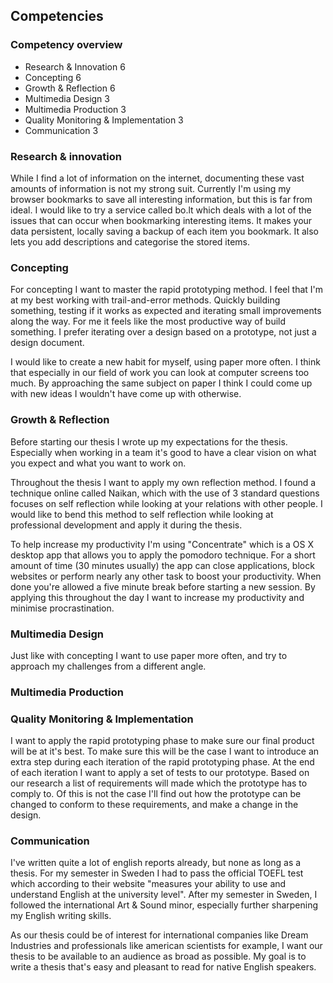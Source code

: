 ## Competencies
### Competency overview
* Research	& Innovation														6
* Concepting 																		6
* Growth & Reflection															6
* Multimedia Design															3
* Multimedia Production													3
* Quality Monitoring & Implementation							3
* Communication																	3

### Research & innovation
While I find a lot of information on the internet, documenting these vast amounts of information is not my strong suit. Currently I'm using my browser bookmarks to save all interesting information, but this is far from ideal. I would like to try a service called bo.lt which deals with a lot of the issues that can occur when bookmarking interesting items. It makes your data persistent, locally saving a backup of each item you bookmark. It also lets you add descriptions and categorise the stored items.

### Concepting
For concepting I want to master the rapid prototyping method. I feel that I'm at my best working with trail-and-error methods. Quickly building something, testing if it works as expected and iterating small improvements along the way. For me it feels like the most productive way of build something. I prefer iterating over a design based on a prototype, not just a design document.

I would like to create a new habit for myself, using paper more often. I think that especially in our field of work you can look at computer screens too much. By approaching the same subject on paper I think I could come up with new ideas I wouldn't have come up with otherwise.

### Growth & Reflection
Before starting our thesis I wrote up my expectations for the thesis. Especially when working in a team it's good to have a clear vision on what you expect and what you want to work on. 

Throughout the thesis I want to apply my own reflection method. I found a technique online called Naikan, which with the use of 3 standard questions focuses on self reflection while looking at your relations with other people. I would like to bend this method to self reflection while looking at professional development and apply it during the thesis.

To help increase my productivity I'm using "Concentrate" which is a OS X desktop app that allows you to apply the pomodoro technique. For a short amount of time (30 minutes usually) the app can close applications, block websites or perform nearly any other task to boost your productivity. When done you're allowed a five minute break before starting a new session. By applying this throughout the day I want to increase my productivity and minimise procrastination.

### Multimedia Design
Just like with concepting I want to use paper more often, and try to approach my challenges from a different angle. 

### Multimedia Production


### Quality Monitoring & Implementation
I want to apply the rapid prototyping phase to make sure our final product will be at it's best. To make sure this will be the case I want to introduce an extra step during each iteration of the rapid prototyping phase. At the end of each iteration I want to apply a set of tests to our prototype. Based on our research a list of requirements will made which the prototype has to comply to. Of this is not the case I'll find out how the prototype can be changed to conform to these requirements, and make a change in the design.

### Communication
I've written quite a lot of english reports already, but none as long as a thesis. For my semester in Sweden I had to pass the official TOEFL test which according to their website "measures your ability to use and understand English at the university level". After my semester in Sweden, I followed the international Art & Sound minor, especially further sharpening my English writing skills.

As our thesis could be of interest for international companies like Dream Industries and professionals like american scientists for example, I want our thesis to be available to an audience as broad as possible. My goal is to write a thesis that's easy and pleasant to read for native English speakers.